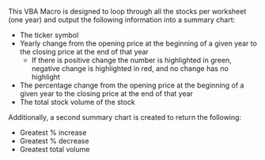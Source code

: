 This VBA Macro is designed to loop through all the stocks per worksheet (one year) and output the following information into a summary chart:

- The ticker symbol
- Yearly change from the opening price at the beginning of a given year to the closing price at the end of that year
    - If there is positive change the number is highlighted in green, negative change is highlighted in red, and no change has no highlight
- The percentage change from the opening price at the beginning of a given year to the closing price at the end of that year
- The total stock volume of the stock

Additionally, a second summary chart is created to return the following:

- Greatest % increase
- Greatest % decrease
- Greatest total volume
